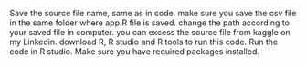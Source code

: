 Save the source file name, same as in code.
make sure you save the csv file in the same folder where app.R file is saved.
change the path according to your saved file in computer. 
you can excess the source file from kaggle on my Linkedin. 
download R, R studio and R tools to run this code. 
Run the code in R studio.
Make sure you have required packages installed.
